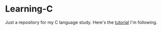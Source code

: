 # Learning-C
Just a repository for my C language study.
Here's the [tutorial](https://www.programiz.com/c-programming) I'm following.